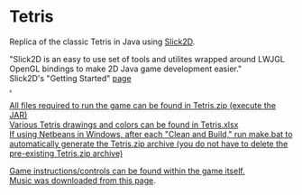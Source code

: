 Tetris
======

Replica of the classic Tetris in Java using <a href="http://slick.ninjacave.com/">Slick2D</a>.<br />

"Slick2D is an easy to use set of tools and utilites wrapped around LWJGL OpenGL bindings to make 2D Java game development easier."<br />
Slick2D's "Getting Started" <a href="http://slick.ninjacave.com/wiki/index.php?title=Setting_up_Slick2D_with_NetBeansIDE">page<br />.

All files required to run the game can be found in Tetris.zip (execute the JAR)<br />
Various Tetris drawings and colors can be found in Tetris.xlsx<br />
If using Netbeans in Windows, after each "Clean and Build," run make.bat to automatically generate the Tetris.zip archive (you do not have to delete the pre-existing Tetris.zip archive)

Game instructions/controls can be found within the game itself.<br />
Music was downloaded from <a href="https://archive.org/details/TetrisThemeMusic">this page</a>.
